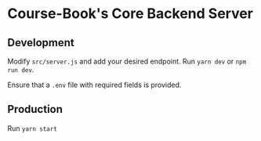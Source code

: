 # Course-Book's Core Backend Server
## Development
Modify `src/server.js` and add your desired endpoint.
Run `yarn dev` or `npm run dev`.

Ensure that a `.env` file with required fields is provided.

## Production
Run `yarn start`
